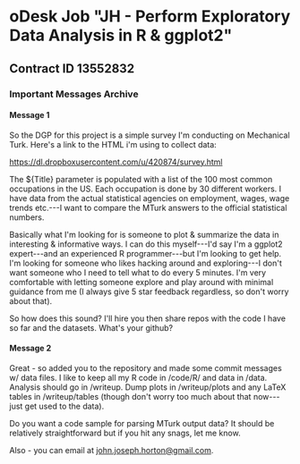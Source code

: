 # oDesk Job "JH - Perform Exploratory Data Analysis in R & ggplot2"
## Contract ID 13552832


### Important Messages Archive #

#### Message 1

So the DGP for this project is a simple survey I'm conducting on Mechanical Turk. Here's a link to the HTML i'm using to collect data:

https://dl.dropboxusercontent.com/u/420874/survey.html

The ${Title} parameter is populated with a list of the 100 most common occupations in the US. Each occupation is done by 30 different workers. I have data from the actual statistical agencies on employment, wages, wage trends etc.---I want to compare the MTurk answers to the official statistical numbers.

Basically what I'm looking for is someone to plot & summarize the data in interesting & informative ways. I can do this myself---I'd say I'm a ggplot2 expert---and an experienced R programmer---but I'm looking to get help. I'm looking for someone who likes hacking around and exploring---I don't want someone who I need to tell what to do every 5 minutes. I'm very comfortable with letting someone explore and play around with minimal guidance from me (I always give 5 star feedback regardless, so don't worry about that).

So how does this sound? I'll hire you then share repos with the code I have so far and the datasets. What's your github?


#### Message 2

Great - so added you to the repository and made some commit messages w/ data files. I like to keep all my R code in /code/R/ and data in /data. Analysis should go in /writeup.  Dump plots in /writeup/plots and any LaTeX tables in /writeup/tables (though don't worry too much about that now---just get used to the data). 

Do you want a code sample for parsing MTurk output data? It should be relatively straightforward but if you hit any snags, let me  know. 

Also - you can email at john.joseph.horton@gmail.com.

